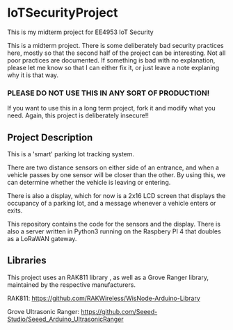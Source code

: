 # IoTSecurityProject
This is my midterm project for EE4953 IoT Security

This is a midterm project. There is some deliberately bad security practices here, mostly so that the second half of the project can be interesting. Not all poor practices are documented. If something is bad with no explanation, please let me know so that I can either fix it, or just leave a note explaning why it is that way.

### PLEASE DO NOT USE THIS IN ANY SORT OF PRODUCTION!
If you want to use this in a long term project, fork it and modify what you need.
Again, this project is deliberately insecure!!


## Project Description
This is a 'smart' parking lot tracking system.

There are two distance sensors on either side of an entrance, and when a vehicle passes by one sensor will be closer than the other.
By using this, we can determine whether the vehicle is leaving or entering.

There is also a display, which for now is a 2x16 LCD screen that displays the occupancy of a parking lot, and a message whenever a vehicle enters or exits.

This repository contains the code for the sensors and the display.
There is also a server written in Python3 running on the Raspbery PI 4 that doubles as a LoRaWAN gateway.


## Libraries
This project uses an RAK811 library , as well as a Grove Ranger library, maintained by the respective manufacturers.

RAK811:
	https://github.com/RAKWireless/WisNode-Arduino-Library

Grove Ultrasonic Ranger: 
	https://github.com/Seeed-Studio/Seeed_Arduino_UltrasonicRanger
